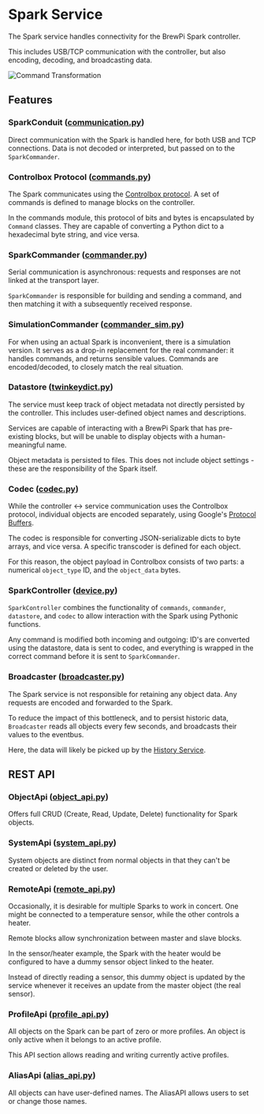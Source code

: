 # Spark Service

The Spark service handles connectivity for the BrewPi Spark controller.

This includes USB/TCP communication with the controller, but also encoding, decoding, and broadcasting data.

![Command Transformation](http://www.plantuml.com/plantuml/png/dLPDZ-Cs3BtdLn2vJ59aaalHmw0eTfC9q2tQpc2JOe-58jDZxSYIAyepOnJzxwKasx7piOjTdsnza7oFZwJVaHVErwM6ZIrBOJBOEs4ejwuKNbapcLIyhy8hJ4MbbbKpXNydmC_iXpdStlu2quyeKRqW_BhVFuB3VseaFur7ulQZS8GWt5DTel44kRFbw2pCQgU1VQ-iWuFDclbqShp-XwZ07ZwZz2jgo6EvgfpDbKROVFph7lBQo1YTjx3ZM9z19Y2KGZ3M8pZrLFZu6PxjcoWhZNVm-B3Rmuh2hLLoGJ4cvP10iFtj-_tsxuVrRzlDlZExwCq4iWHamWiWRns2T2WyndtalU1vae0CECpmHKaSqDW3tLZpWiu3eGj7uCDzm2IjySvgZOuNflsD2x32i-llCW0EYRnJveaMCLWf31mup4AO9ypWq80l46hsjnmPsGnT9ZkA4vUCXAyCFRfIcQEHOvHdfXWJ1UIA8BC6mutCSb1ihStha4DjxNDTBISZA-yDu9l4ohTsd534lbNED8m9ugzQPm5bRckJ7OCv9gHR6UH4sWmbfmHcQCBxV9YRFZ_Rk0S7RULp37awEdCb8qSMV52BOhWs7rG3f_ZHMMyFTNwRl0TIFTBopCpEbfYuyas5lLJPRENmbgj28b5WbglabCAUnYZzGEA3mKzyUrtJtTd9BYBET8Y8G76aDoBBk33e1dA5JF8iXZa7GN0GX3_zsAdjFFArmzUrjc_mAYBc0akcWYej6eRB57H23COA3fBzgbBewnRtXOeduMTEJUjUdejDcSJE2JbXFP4zcuzjzphf5lwxefZO35ZkuqBknRAk5LFKzjHl4GeZhbaZGUL85N-hWmvgTYqy7p2aaalzUYIbLZbdXlzadtSWfBGkYmPYtIHVYu6aGMXkObaJ_Dz4OpTN-3c7l0jxBU85yFYG1RmgNp2GIZVJ2pVIPFXMalOCdfgoHDQ6P8tOghAa-3ZNrGdloskbs4wXY32GSQ4oBx2uFl94NcaTM18TJrqpAz3XTsggwqAfwYvteNlytYwqkyRPLnhRby8V3QxHt8Zpk9z6NnrSltFV9wWhvdCu_mhXavAGJkOCRvzaw5E1NFW-54PAAW-lnUajpbWGlkBI3PqdICdMJaOYk1fyCKxTXpXY1X6rCpHEbmN45aFjuC_IW2JnadhQSQfT64C37jj_A5yxS_8BDU4Jx_WA_vxz3m00 "Command Transformation")

## Features

### SparkConduit ([communication.py](./brewblox_devcon_spark/communication.py))

Direct communication with the Spark is handled here, for both USB and TCP connections. Data is not decoded or interpreted, but passed on to the `SparkCommander`.

### Controlbox Protocol ([commands.py](./brewblox_devcon_spark/commands.py))

The Spark communicates using the [Controlbox protocol](https://brewblox.netlify.com/dev/reference/spark_commands.html). A set of commands is defined to manage blocks on the controller.

In the commands module, this protocol of bits and bytes is encapsulated by `Command` classes. They are capable of converting a Python dict to a hexadecimal byte string, and vice versa.

### SparkCommander ([commander.py](./brewblox_devcon_spark/commander.py))

Serial communication is asynchronous: requests and responses are not linked at the transport layer.

`SparkCommander` is responsible for building and sending a command, and then matching it with a subsequently received response.

### SimulationCommander ([commander_sim.py](./brewblox_devcon_spark/commander_sim.py))

For when using an actual Spark is inconvenient, there is a simulation version. It serves as a drop-in replacement for the real commander: it handles commands, and returns sensible values.
Commands are encoded/decoded, to closely match the real situation.

### Datastore ([twinkeydict.py](./brewblox_devcon_spark/twinkeydict.py))

The service must keep track of object metadata not directly persisted by the controller. This includes user-defined object names and descriptions.

Services are capable of interacting with a BrewPi Spark that has pre-existing blocks, but will be unable to display objects with a human-meaningful name.

Object metadata is persisted to files. This does not include object settings - these are the responsibility of the Spark itself.

### Codec ([codec.py](./brewblox_codec_spark/codec.py))

While the controller <-> service communication uses the Controlbox protocol, individual objects are encoded separately, using Google's [Protocol Buffers](https://developers.google.com/protocol-buffers/).

The codec is responsible for converting JSON-serializable dicts to byte arrays, and vice versa. A specific transcoder is defined for each object.

For this reason, the object payload in Controlbox consists of two parts: a numerical `object_type` ID, and the `object_data` bytes.

### SparkController ([device.py](./brewblox_devcon_spark/device.py))

`SparkController` combines the functionality of `commands`, `commander`, `datastore`, and `codec` to allow interaction with the Spark using Pythonic functions.

Any command is modified both incoming and outgoing: ID's are converted using the datastore, data is sent to codec, and everything is wrapped in the correct command before it is sent to `SparkCommander`.

### Broadcaster ([broadcaster.py](./brewblox_devcon_spark/broadcaster.py))

The Spark service is not responsible for retaining any object data. Any requests are encoded and forwarded to the Spark.

To reduce the impact of this bottleneck, and to persist historic data, `Broadcaster` reads all objects every few seconds, and broadcasts their values to the eventbus.

Here, the data will likely be picked up by the [History Service](https://github.com/BrewBlox/brewblox-history).

## REST API

### ObjectApi ([object_api.py](./brewblox_devcon_spark/api/object_api.py))

Offers full CRUD (Create, Read, Update, Delete) functionality for Spark objects.

### SystemApi ([system_api.py](./brewblox_devcon_spark/api/system_api.py))

System objects are distinct from normal objects in that they can't be created or deleted by the user.

### RemoteApi ([remote_api.py](./brewblox_devcon_spark/api/remote_api.py))

Occasionally, it is desirable for multiple Sparks to work in concert. One might be connected to a temperature sensor, while the other controls a heater.

Remote blocks allow synchronization between master and slave blocks.

In the sensor/heater example, the Spark with the heater would be configured to have a dummy sensor object linked to the heater.

Instead of directly reading a sensor, this dummy object is updated by the service whenever it receives an update from the master object (the real sensor).

### ProfileApi ([profile_api.py](./brewblox_devcon_spark/api/profile_api.py))

All objects on the Spark can be part of zero or more profiles.
An object is only active when it belongs to an active profile.

This API section allows reading and writing currently active profiles.

### AliasApi ([alias_api.py](./brewblox_devcon_spark/api/alias_api.py))

All objects can have user-defined names. The AliasAPI allows users to set or change those names.
